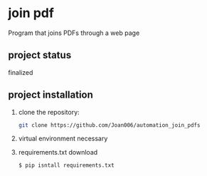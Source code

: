 # join pdf

Program that joins PDFs through a web page

## project status

finalized

## project installation

1. clone the repository:

   ```bash
   git clone https://github.com/Joan006/automation_join_pdfs
2. virtual environment necessary
3. requirements.txt download
   ```bash
   $ pip isntall requirements.txt
